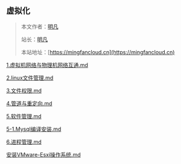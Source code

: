 ## 虚拟化

> 本文作者：[明凡]()
>
> 站长：[明凡]()
>
> 本站地址：[https://mingfancloud.cn](https://mingfancloud.cn)


[1.虚拟机网络与物理机网络互通.md](1.虚拟机网络与物理机网络互通.md)

[2.linux文件管理.md](2.linux文件管理.md)

[3.文件权限.md](3.文件权限.md)

[4.管道与重定向.md](4.管道与重定向.md)

[5.软件管理.md](5.软件管理.md)

[5-1.Mysql编译安装.md](5-1.Mysql编译安装.md)

[6.进程管理.md](6.进程管理.md)

[安装VMware-Esxi操作系统.md](安装VMware-Esxi操作系统.md)